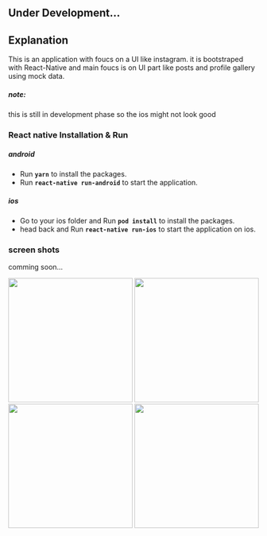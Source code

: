## Under Development...

## Explanation
This is an application with foucs on a UI like instagram. it is bootstraped with React-Native and main foucs is on UI part
like posts and profile gallery using mock data.

##### note:
this is still in development phase so the ios might not look good

### React native Installation & Run
##### android

- Run **`yarn`** to install the packages.
- Run **`react-native run-android`** to start the application.

##### ios
- Go to your ios folder and Run **`pod install`** to install the packages.
- head back and Run **`react-native run-ios`** to start the application on ios.

### screen shots
comming soon...
<p float="left">
<img src="https://github.com/mmttt89/media_app/blob/master/Screenshots/posts.png" width="250" aspectRatio="1/2">
<img src="https://github.com/mmttt89/media_app/blob/master/Screenshots/comments.png" width="250" aspectRatio="1/2">
<img src="https://github.com/mmttt89/media_app/blob/master/Screenshots/new_collection.png" width="250" aspectRatio="1/2">
<img src="https://github.com/mmttt89/media_app/blob/master/Screenshots/save_to.png" width="250" aspectRatio="1/2">
</p>
